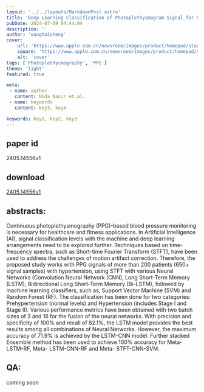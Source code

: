 ```yaml
---
layout: '../../layouts/MarkdownPost.astro'
title: 'Deep Learning Classification of Photoplethysmogram Signal for Hypertension Levels'
pubDate: 2024-07-09 04:44:04
description: ''
author: 'wanghaisheng'
cover:
    url: 'https://www.apple.com.cn/newsroom/images/product/homepod/standard/Apple-HomePod-hero-230118_big.jpg.large_2x.jpg'
    square: 'https://www.apple.com.cn/newsroom/images/product/homepod/standard/Apple-HomePod-hero-230118_big.jpg.large_2x.jpg'
    alt: 'cover'
tags: ['Photoplethysmography', 'PPG'] 
theme: 'light'
featured: true

meta:
 - name: author
   content: Nida Nasir et.al.
 - name: keywords
   content: key3, key4

keywords: key1, key2, key3
---
```


## paper id
2405.14556v1
## download
[2405.14556v1](http://arxiv.org/abs/2405.14556v1)
## abstracts:
Continuous photoplethysmography (PPG)-based blood pressure monitoring is necessary for healthcare and fitness applications. In Artificial Intelligence (AI), signal classification levels with the machine and deep learning arrangements need to be explored further. Techniques based on time-frequency spectra, such as Short-time Fourier Transform (STFT), have been used to address the challenges of motion artifact correction. Therefore, the proposed study works with PPG signals of more than 200 patients (650+ signal samples) with hypertension, using STFT with various Neural Networks (Convolution Neural Network (CNN), Long Short-Term Memory (LSTM), Bidirectional Long Short-Term Memory (Bi-LSTM), followed by machine learning classifiers, such as, Support Vector Machine (SVM) and Random Forest (RF). The classification has been done for two categories: Prehypertension (normal levels) and Hypertension (includes Stage I and Stage II). Various performance metrics have been obtained with two batch sizes of 3 and 16 for the fusion of the neural networks. With precision and specificity of 100% and recall of 82.1%, the LSTM model provides the best results among all combinations of Neural Networks. However, the maximum accuracy of 71.9% is achieved by the LSTM-CNN model. Further stacked Ensemble method has been used to achieve 100% accuracy for Meta-LSTM-RF, Meta- LSTM-CNN-RF and Meta- STFT-CNN-SVM.
## QA:
coming soon
